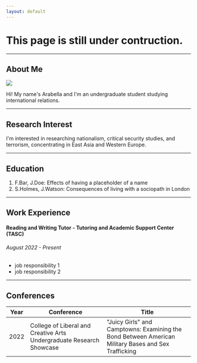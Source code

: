 ```yaml
---
layout: default
---
```


# This page is still under contruction.

---

## About Me

<img class="profile-picture" src="sherlock.jpg">

Hi! My name's Arabella and I'm an undergraduate student studying international relations.

---

## Research Interest

I'm interested in researching nationalism, critical security studies, and terrorism, concentrating in East Asia and Western Europe.

---

## Education

1. F.Bar, J.Doe: Effects of having a placeholder of a name
2. S.Holmes, J.Watson: Consequences of living with a sociopath in London

---

## Work Experience

#### Reading and Writing Tutor - Tutoring and Academic Support Center (TASC)
###### August 2022 - Present
* job responsibility 1
* job responsibility 2

---

## Conferences

Year | Conference | Title
-----|-------|--------
2022 | College of Liberal and Creative Arts Undergraduate Research Showcase | "Juicy Girls" and Camptowns: Examining the Bond Between American Military Bases and Sex Trafficking
